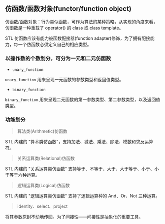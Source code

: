 ## 仿函数/函数对象(functor/function object)

仿函数/函数对象：行为类似函数，可作为算法的某种策略，从实现的角度来看，仿函数是一种重载了 operator() 的 class 或 class template。

STL 仿函数应该有能力被函数配接器(function adapter)修饰，为了拥有配接能力，每一个仿函数必须定义自己的相应类型。

### 以操作数的个数划分，可分为一元和二元仿函数

* `unary_function`

`unary_function` 用来呈现一元函数的参数类型和返回值类型。

* `binary_function`

`binary_function` 用来呈现二元函数的第一参数类型、第二参数类型，以及返回值类型。

### 功能划分

> 算法类(Arithmetic)仿函数

STL 内建的 "算术类仿函数"，支持加法、减法、乘法、除法、模数和求反运算符。

> 关系运算类(Relational)仿函数

STL 内建的 "关系运算类仿函数" 支持等于、不等于、大于、大于等于、小于、小于等于六种运算。

> 逻辑运算类(Logical)仿函数

STL 内建的 "逻辑运算类仿函数" 支持了逻辑运算种的 And、Or、Not 三种运算。

> identity、select、project

将其参数原封不动地传回。为了间接性——间接性是抽象化的重要工具。


